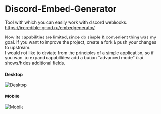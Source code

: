 # Discord-Embed-Generator
Tool with which you can easily work with discord webhooks.  
https://incredible-gmod.ru/embedgenerator/

Now its capabilities are limited, since do simple & convenient thing was my goal.
If you want to improve the project, create a fork & push your changes to upstream.  
I would not like to deviate from the principles of a simple application, so if you want to expand capabilities: add a button "advanced mode" that shows/hides additional fields.  

#### Desktop
![Desktop](https://i.imgur.com/HqZZh4z.png)
#### Mobile
![Mobile](https://i.imgur.com/nWsjkt9.png)
